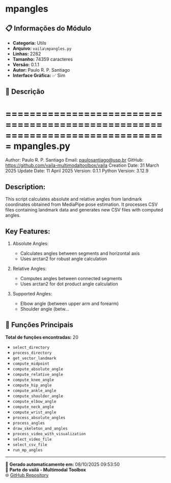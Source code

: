 # mpangles

## 📋 Informações do Módulo

- **Categoria:** Utils
- **Arquivo:** `vaila\mpangles.py`
- **Linhas:** 2282
- **Tamanho:** 74359 caracteres
- **Versão:** 0.1.1
- **Autor:** Paulo R. P. Santiago
- **Interface Gráfica:** ✅ Sim

## 📖 Descrição


===============================================================================
mpangles.py
===============================================================================
Author: Paulo R. P. Santiago
Email: paulosantiago@usp.br
GitHub: https://github.com/vaila-multimodaltoolbox/vaila
Creation Date: 31 March 2025
Update Date: 11 April 2025
Version: 0.1.1
Python Version: 3.12.9

Description:
------------
This script calculates absolute and relative angles from landmark coordinates
obtained from MediaPipe pose estimation. It processes CSV files containing
landmark data and generates new CSV files with computed angles.

Key Features:
-------------
1. Absolute Angles:
   - Calculates angles between segments and horizontal axis
   - Uses arctan2 for robust angle calculation

2. Relative Angles:
   - Computes angles between connected segments
   - Uses arctan2 for dot product angle calculation

3. Supported Angles:
    - Elbow angle (between upper arm and forearm)
    - Shoulder angle (betw...

## 🔧 Funções Principais

**Total de funções encontradas:** 20

- `select_directory`
- `process_directory`
- `get_vector_landmark`
- `compute_midpoint`
- `compute_absolute_angle`
- `compute_relative_angle`
- `compute_knee_angle`
- `compute_hip_angle`
- `compute_ankle_angle`
- `compute_shoulder_angle`
- `compute_elbow_angle`
- `compute_neck_angle`
- `compute_wrist_angle`
- `process_absolute_angles`
- `process_angles`
- `draw_skeleton_and_angles`
- `process_video_with_visualization`
- `select_video_file`
- `select_csv_file`
- `run_mp_angles`




---

📅 **Gerado automaticamente em:** 08/10/2025 09:53:50  
🔗 **Parte do vailá - Multimodal Toolbox**  
🌐 [GitHub Repository](https://github.com/vaila-multimodaltoolbox/vaila)
